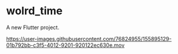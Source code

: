 # wolrd_time

A new Flutter project.

https://user-images.githubusercontent.com/76824955/155895129-01b792bb-c3f5-4012-9201-920122ec630e.mov


